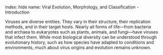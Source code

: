 index: hide
name: Viral Evolution, Morphology, and Classification - Introduction

Viruses are diverse entities. They vary in their structure, their replication methods, and in their target hosts. Nearly all forms of life—from bacteria and archaea to eukaryotes such as plants, animals, and fungi—have viruses that infect them. While most biological diversity can be understood through evolutionary history, such as how species have adapted to conditions and environments, much about virus origins and evolution remains unknown.
